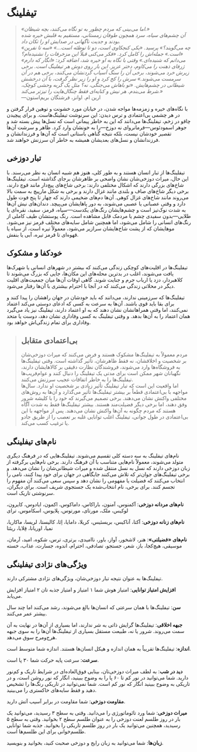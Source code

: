 # تیفلینگ
> *«اما می‌بینی که مردم چطور به تو نگاه می‌کنند، بچه شیطان.»*  
*آن چشم‌های سیاه، سرد همچون طوفان زمستانی، مستقیم به قلبش خیره شده بودند و جدیت ناگهانی در صدایش او را تکان داد.*  
*«چه می‌گویند؟» پرسید. «یکی کنجکاوی است، دو تا توطئه است...»*
*«سه تا نفرین است.» جمله‌اش را کامل کرد. «فکر می‌کنی قبلاً این مزخرفات را نشنیده‌ام؟»*  
*«می‌دانم که شنیده‌ای.» وقتی با نگاه به او خیره شد، اضافه کرد: «انگار که دارم ژرفای ذهنت را می‌کاوم، دختر عزیز. این بار روی دوش هر تیفلینگ است. برخی زیرش خرد می‌شوند، برخی آن را سنگ آسیاب گردنشان می‌کنند، برخی هم در آن سرمست می‌شوند.» سرش را کج کرد و او را زیر نظر گرفت، با آن درخشش شیطانی در چشم‌هایش. «تو باهاش می‌جنگی، نه؟ مثل یک گربه وحشی کوچک، شرط می‌بندم. هر نیش و کنایه‌ای فقط چنگال‌هایت را تیزتر می‌کند.»*  
—ارین ام. اوانز، فرشتگان بریم‌استون

با نگاه‌های خیره و زمزمه‌ها مواجه شدن، در خیابان مورد خشونت و توهین قرار گرفتن و در هر چشمی بی‌اعتمادی و ترس دیدن: این سرنوشت تیفلینگ‌هاست. و برای پیچیدن چاقو در زخم، تیفلینگ‌ها می‌دانند که این به خاطر پیمانی است که نسل‌ها پیش بسته شد و جوهر اسمودئوس—فرمانروای نه دوزخ—را به خونشان وارد کرد. ظاهر و سرشت آن‌ها تقصیر خودشان نیست، بلکه نتیجه گناهی باستانی است که آن‌ها و فرزندانشان و فرزندانشان و نسل‌های بعدیشان همیشه به خاطر آن سرزنش خواهند شد.

## تبار دوزخی
تیفلینگ‌ها از تبار انسان هستند و به طور کلی، هنوز هم شبیه انسان به نظر می‌رسند. با این حال، میراث دوزخی‌شان نشان واضحی بر ظاهرشان برجای گذاشته است. تیفلینگ‌ها شاخ‌های بزرگی دارند که اشکال مختلفی دارند: برخی شاخ‌های پیچ‌دار مانند قوچ دارند، برخی دیگر شاخ‌های صاف و بلندی مانند غزال دارند و برخی به شکل مارپیچ به سمت بالا می‌روند مانند شاخ‌های غزال کوهی. آن‌ها دم‌های ضخیمی دارند که چهار تا پنج فوت طول دارد و وقتی عصبانی یا عصبی می‌شوند، به دور پاهایشان می‌پیچد. دندان‌های نیش آن‌ها به شدت نوک‌تیز است و چشم‌هایشان رنگ‌های یکدست—سیاه، قرمز، سفید، نقره‌ای یا طلایی—بدون سفیدی چشم یا مردمک قابل مشاهده است. رنگ پوستشان طیف کاملی از رنگ‌های انسانی را شامل می‌شود، اما همچنین شامل سایه‌های مختلف قرمز نیز می‌شود. موهایشان که از پشت شاخ‌هایشان سرازیر می‌شود، معمولاً تیره است، از سیاه یا قهوه‌ای تا قرمز تیره، آبی یا بنفش.

## خودکفا و مشکوک
تیفلینگ‌ها در اقلیت‌های کوچکی زندگی می‌کنند که بیشتر در شهرهای انسانی یا شهرک‌ها یافت می‌شوند، اغلب در بدترین محله‌های این مکان‌ها، جایی که بزرگ می‌شوند تا کلاهبردار، دزد یا ارباب جرم و جنایت شوند. گاهی اوقات آن‌ها میان جمعیت‌های اقلیت دیگر در محلاتی زندگی می‌کنند که در آنجا با احترام بیشتری با آن‌ها رفتار می‌شود.

تیفلینگ‌ها که سرزمینی ندارند، می‌دانند که باید خودشان در جهان راهشان را پیدا کنند و برای بقا باید قوی باشند. آن‌ها به سرعت به کسی که ادعای دوستی می‌کند اعتماد نمی‌کنند، اما وقتی همراهانشان نشان دهند که به او اعتماد دارند، تیفلینگ نیز یاد می‌گیرد همان اعتماد را به آن‌ها بدهد. و وقتی تیفلینگ به کسی وفاداری نشان دهد، دوست یا متحد وفاداری برای تمام زندگی‌اش خواهد بود.

> ## بی‌اعتمادی متقابل
> مردم معمولاً به تیفلینگ‌ها مشکوک هستند و فرض می‌کنند که میراث دوزخی‌شان بر شخصیت و اخلاقشان، نه فقط ظاهرشان، تأثیر گذاشته است. وقتی تیفلینگ‌ها به فروشگاه‌ها وارد می‌شوند، فروشندگان نظارت دقیقی بر کالاهایشان دارند، نگهبانان شهر ممکن است برای مدتی یک تیفلینگ را دنبال کنند و عوام‌فریب‌ها تیفلینگ‌ها را به خاطر اتفاقات عجیب سرزنش می‌کنند.  
اما واقعیت این است که تبار تیفلینگ تأثیر زیادی بر شخصیت او ندارد. سال‌ها مواجهه با بی‌اعتمادی قطعاً بر بیشتر تیفلینگ‌ها تأثیر می‌گذارد و آن‌ها به روش‌های مختلفی واکنش نشان می‌دهند. برخی تصمیم می‌گیرند که خود را با کلیشه شرور وفق دهند، اما برخی دیگر فضیلت‌مند هستند. بیشتر تیفلینگ‌ها فقط به شدت آگاه هستند که مردم چگونه به آن‌ها واکنش نشان می‌دهند. پس از مواجهه با این بی‌اعتمادی در طول جوانی، تیفلینگ اغلب توانایی غلبه بر تعصب را از طریق جادو یا ترغیب کسب می‌کند.

## نام‌های تیفلینگی
نام‌های تیفلینگ به سه دسته کلی تقسیم می‌شوند. تیفلینگ‌هایی که در فرهنگ دیگری متولد می‌شوند، معمولاً نام‌هایی متناسب با آن فرهنگ دارند. برخی نام‌هایی برگرفته از زبان دوزخی دارند که نسل به نسل منتقل شده و میراث شیطانی‌شان را نشان می‌دهد. و برخی تیفلینگ‌های جوان‌تر که تلاش می‌کنند جایگاهی در جهان برای خود پیدا کنند، نامی را انتخاب می‌کنند که فضیلت یا مفهومی را نشان دهد و سپس سعی می‌کنند آن مفهوم را تجسم کنند. برای برخی، نام انتخاب‌شده یک جستجوی شریف است. برای دیگران، سرنوشتی تاریک است.

**نام‌های مردانه دوزخی**: آکمنوس، آمنون، باراکاس، داماکوس، اکمون، ایادوس، کایرون، لوکیس، ملک، مورتای، مورتوس، پلایوس، اسکاموس، ترای

**نام‌های زنانه دوزخی**: آکتا، آناکیس، بریسئیس، کریلا، دامایا، اِئا، کالیستا، لریسا، ماکاریا، نمیا، اوریانا، فِلایا، ریئتا

**نام‌های «فضیلتی»**: هنر، لاشخور، آواز، باور، ناامیدی، برتری، ترس، شکوه، امید، آرمان، موسیقی، هیچ‌کجا، باز، شعر، جستجو، تصادفی، احترام، اندوه، جسارت، عذاب، خسته

## ویژگی‌های نژادی تیفلینگی
تیفلینگ‌ها به عنوان نتیجه تبار دوزخی‌شان، ویژگی‌های نژادی مشترکی دارند.

**افزایش امتیاز توانایی**: امتیاز هوش شما ۱ امتیاز و امتیاز جذبه ‌تان ۲ امتیاز افزایش می‌یابد.

**سن**: تیفلینگ‌ها با همان سرعتی که انسان‌ها بالغ می‌شوند، رشد می‌کنند اما چند سال بیشتر عمر می‌کنند.

**جبهه اخلاقی**: تیفلینگ‌ها گرایش ذاتی به شر ندارند، اما بسیاری از آن‌ها در نهایت به آن سمت می‌روند. شرور یا نه، طبیعت مستقل بسیاری از تیفلینگ‌ها آن‌ها را به سوی جبهه هرج‌ومرج سوق می‌دهد.

**اندازه**: تیفلینگ‌ها تقریباً به همان اندازه و هیکل انسان‌ها هستند. اندازه شما متوسط است.

**سرعت**: سرعت پایه حرکت شما ۳۰ پا است.

**دید در شب**: به لطف میراث دوزخی‌تان، بینایی فوق‌العاده‌ای در شرایط تاریک و کم‌نور دارید. شما می‌توانید در نور کم تا ۶۰ پا را به وضوح ببینید، انگار که نور روشن است، و در تاریکی به وضوح ببینید انگار که نور کم است. شما نمی‌توانید در تاریکی رنگ‌ها را تشخیص دهید و فقط سایه‌های خاکستری را می‌بینید.

**مقاومت دوزخی**: شما مقاومت در برابر آسیب آتش دارید.

**میراث دوزخی**: شما ورد تائوماتورژی را می‌دانید. وقتی به سطح ۳ رسیدید، می‌توانید یک بار در روز طلسم لعنت دوزخی را به عنوان طلسم سطح ۲ بخوانید. وقتی به سطح ۵ رسیدید، همچنین می‌توانید یک بار در روز طلسم تاریکی را بخوانید. جذبه  شما توانایی طلسم‌خوانی برای این طلسم‌ها است.

**زبان‌ها**: شما می‌توانید به زبان رایج و دوزخی صحبت کنید، بخوانید و بنویسید.